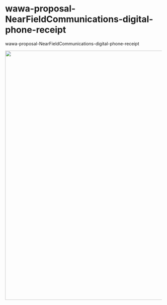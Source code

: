 # wawa-proposal-NearFieldCommunications-digital-phone-receipt
wawa-proposal-NearFieldCommunications-digital-phone-receipt


<p align="center"><img src="https://i.imgur.com/ZPjpSxM.jpg" width="800"></p>



